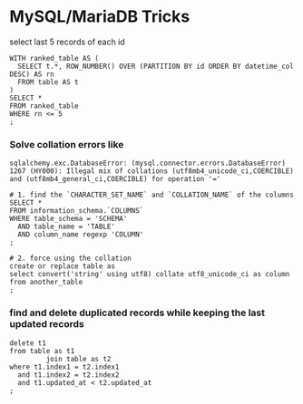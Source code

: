 # MySQL/MariaDB Tricks

select last 5 records of each id
```mysql
WITH ranked_table AS (
  SELECT t.*, ROW_NUMBER() OVER (PARTITION BY id ORDER BY datetime_col DESC) AS rn
  FROM table AS t
)
SELECT * 
FROM ranked_table
WHERE rn <= 5
;
```

### Solve collation errors like 
```
sqlalchemy.exc.DatabaseError: (mysql.connector.errors.DatabaseError) 1267 (HY000): Illegal mix of collations (utf8mb4_unicode_ci,COERCIBLE) and (utf8mb4_general_ci,COERCIBLE) for operation '='
```


```mysql
# 1. find the `CHARACTER_SET_NAME` and `COLLATION_NAME` of the columns
SELECT *
FROM information_schema.`COLUMNS`
WHERE table_schema = 'SCHEMA'
  AND table_name = 'TABLE'
  AND column_name regexp 'COLUMN'
;

# 2. force using the collation
create or replace table as
select convert('string' using utf8) collate utf8_unicode_ci as column
from another_table
;
```


### find and delete duplicated records while keeping the last updated records
```mysql
delete t1
from table as t1
         join table as t2
where t1.index1 = t2.index1
  and t1.index2 = t2.index2
  and t1.updated_at < t2.updated_at
;
```



